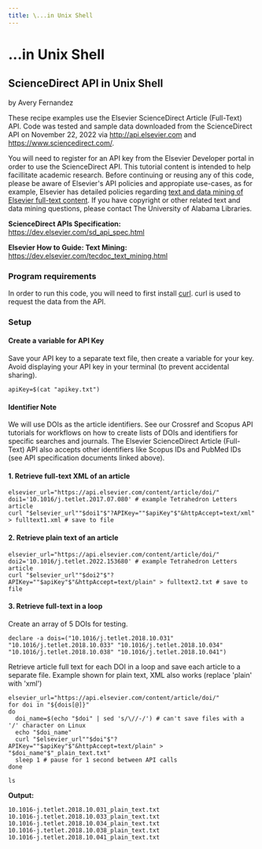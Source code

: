 ```yaml
---
title: \...in Unix Shell
---
```


<!--- sectionauthor
Vincent F. Scalfani | vfscalfani@ua.edu>
-->

# ...in Unix Shell

## ScienceDirect API in Unix Shell

by Avery Fernandez

These recipe examples use the Elsevier ScienceDirect Article (Full-Text)
API. Code was tested and sample data downloaded from the ScienceDirect
API on November 22, 2022 via <http://api.elsevier.com> and
<https://www.sciencedirect.com/>.

You will need to register for an API key from the Elsevier Developer
portal in order to use the ScienceDirect API. This tutorial content is
intended to help facillitate academic research. Before continuing or
reusing any of this code, please be aware of Elsevier's API policies and
appropiate use-cases, as for example, Elsevier has detailed policies
regarding [text and data mining of Elsevier full-text
content](https://dev.elsevier.com/text_mining.html). If you have
copyright or other related text and data mining questions, please
contact The University of Alabama Libraries.

**ScienceDirect APIs Specification:**
<https://dev.elsevier.com/sd_api_spec.html>

**Elsevier How to Guide: Text Mining:**
<https://dev.elsevier.com/tecdoc_text_mining.html>

### Program requirements

In order to run this code, you will need to first install
[curl](https://github.com/curl/curl). curl is used to request the data
from the API.

### Setup

#### Create a variable for API Key

Save your API key to a separate text file, then create a variable for
your key. Avoid displaying your API key in your terminal (to prevent
accidental sharing).

``` shell
apiKey=$(cat "apikey.txt")
```

#### Identifier Note

We will use DOIs as the article identifiers. See our Crossref and Scopus
API tutorials for workflows on how to create lists of DOIs and
identifiers for specific searches and journals. The Elsevier
ScienceDirect Article (Full-Text) API also accepts other identifiers
like Scopus IDs and PubMed IDs (see API specification documents linked
above).

#### 1. Retrieve full-text XML of an article

``` shell
elsevier_url="https://api.elsevier.com/content/article/doi/"
doi1='10.1016/j.tetlet.2017.07.080' # example Tetrahedron Letters article
curl "$elsevier_url""$doi1"$"?APIKey=""$apiKey"$"&httpAccept=text/xml" > fulltext1.xml # save to file
```

#### 2. Retrieve plain text of an article

``` shell
elsevier_url="https://api.elsevier.com/content/article/doi/"
doi2='10.1016/j.tetlet.2022.153680' # example Tetrahedron Letters article
curl "$elsevier_url""$doi2"$"?APIKey=""$apiKey"$"&httpAccept=text/plain" > fulltext2.txt # save to file
```

#### 3. Retrieve full-text in a loop

Create an array of 5 DOIs for testing.

``` shell
declare -a dois=("10.1016/j.tetlet.2018.10.031" "10.1016/j.tetlet.2018.10.033" "10.1016/j.tetlet.2018.10.034" "10.1016/j.tetlet.2018.10.038" "10.1016/j.tetlet.2018.10.041")
```

Retrieve article full text for each DOI in a loop and save each article
to a separate file. Example shown for plain text, XML also works
(replace \'plain\' with \'xml\')

``` shell
elsevier_url="https://api.elsevier.com/content/article/doi/"
for doi in "${dois[@]}"
do
  doi_name=$(echo "$doi" | sed 's/\//-/') # can't save files with a '/' character on Linux
  echo "$doi_name"
  curl "$elsevier_url""$doi"$"?APIKey=""$apiKey"$"&httpAccept=text/plain" > "$doi_name"$"_plain_text.txt"
  sleep 1 # pause for 1 second between API calls
done
```

``` shell
ls
```

**Output:**

``` shell
10.1016-j.tetlet.2018.10.031_plain_text.txt
10.1016-j.tetlet.2018.10.033_plain_text.txt
10.1016-j.tetlet.2018.10.034_plain_text.txt
10.1016-j.tetlet.2018.10.038_plain_text.txt
10.1016-j.tetlet.2018.10.041_plain_text.txt
```
